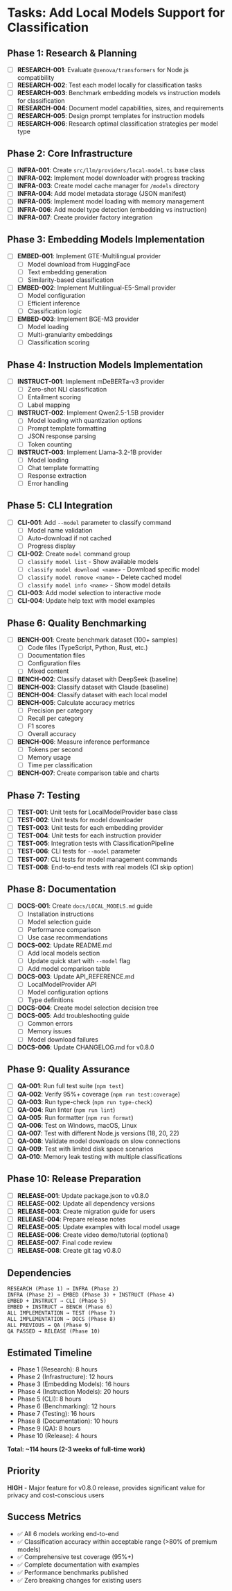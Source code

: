 # Tasks: Add Local Models Support for Classification

## Phase 1: Research & Planning
- [ ] **RESEARCH-001**: Evaluate `@xenova/transformers` for Node.js compatibility
- [ ] **RESEARCH-002**: Test each model locally for classification tasks
- [ ] **RESEARCH-003**: Benchmark embedding models vs instruction models for classification
- [ ] **RESEARCH-004**: Document model capabilities, sizes, and requirements
- [ ] **RESEARCH-005**: Design prompt templates for instruction models
- [ ] **RESEARCH-006**: Research optimal classification strategies per model type

## Phase 2: Core Infrastructure
- [ ] **INFRA-001**: Create `src/llm/providers/local-model.ts` base class
- [ ] **INFRA-002**: Implement model downloader with progress tracking
- [ ] **INFRA-003**: Create model cache manager for `/models` directory
- [ ] **INFRA-004**: Add model metadata storage (JSON manifest)
- [ ] **INFRA-005**: Implement model loading with memory management
- [ ] **INFRA-006**: Add model type detection (embedding vs instruction)
- [ ] **INFRA-007**: Create provider factory integration

## Phase 3: Embedding Models Implementation
- [ ] **EMBED-001**: Implement GTE-Multilingual provider
  - [ ] Model download from HuggingFace
  - [ ] Text embedding generation
  - [ ] Similarity-based classification
- [ ] **EMBED-002**: Implement Multilingual-E5-Small provider
  - [ ] Model configuration
  - [ ] Efficient inference
  - [ ] Classification logic
- [ ] **EMBED-003**: Implement BGE-M3 provider
  - [ ] Model loading
  - [ ] Multi-granularity embeddings
  - [ ] Classification scoring

## Phase 4: Instruction Models Implementation
- [ ] **INSTRUCT-001**: Implement mDeBERTa-v3 provider
  - [ ] Zero-shot NLI classification
  - [ ] Entailment scoring
  - [ ] Label mapping
- [ ] **INSTRUCT-002**: Implement Qwen2.5-1.5B provider
  - [ ] Model loading with quantization options
  - [ ] Prompt template formatting
  - [ ] JSON response parsing
  - [ ] Token counting
- [ ] **INSTRUCT-003**: Implement Llama-3.2-1B provider
  - [ ] Model loading
  - [ ] Chat template formatting
  - [ ] Response extraction
  - [ ] Error handling

## Phase 5: CLI Integration
- [ ] **CLI-001**: Add `--model` parameter to classify command
  - [ ] Model name validation
  - [ ] Auto-download if not cached
  - [ ] Progress display
- [ ] **CLI-002**: Create `model` command group
  - [ ] `classify model list` - Show available models
  - [ ] `classify model download <name>` - Download specific model
  - [ ] `classify model remove <name>` - Delete cached model
  - [ ] `classify model info <name>` - Show model details
- [ ] **CLI-003**: Add model selection to interactive mode
- [ ] **CLI-004**: Update help text with model examples

## Phase 6: Quality Benchmarking
- [ ] **BENCH-001**: Create benchmark dataset (100+ samples)
  - [ ] Code files (TypeScript, Python, Rust, etc.)
  - [ ] Documentation files
  - [ ] Configuration files
  - [ ] Mixed content
- [ ] **BENCH-002**: Classify dataset with DeepSeek (baseline)
- [ ] **BENCH-003**: Classify dataset with Claude (baseline)
- [ ] **BENCH-004**: Classify dataset with each local model
- [ ] **BENCH-005**: Calculate accuracy metrics
  - [ ] Precision per category
  - [ ] Recall per category
  - [ ] F1 scores
  - [ ] Overall accuracy
- [ ] **BENCH-006**: Measure inference performance
  - [ ] Tokens per second
  - [ ] Memory usage
  - [ ] Time per classification
- [ ] **BENCH-007**: Create comparison table and charts

## Phase 7: Testing
- [ ] **TEST-001**: Unit tests for LocalModelProvider base class
- [ ] **TEST-002**: Unit tests for model downloader
- [ ] **TEST-003**: Unit tests for each embedding provider
- [ ] **TEST-004**: Unit tests for each instruction provider
- [ ] **TEST-005**: Integration tests with ClassificationPipeline
- [ ] **TEST-006**: CLI tests for `--model` parameter
- [ ] **TEST-007**: CLI tests for model management commands
- [ ] **TEST-008**: End-to-end tests with real models (CI skip option)

## Phase 8: Documentation
- [ ] **DOCS-001**: Create `docs/LOCAL_MODELS.md` guide
  - [ ] Installation instructions
  - [ ] Model selection guide
  - [ ] Performance comparison
  - [ ] Use case recommendations
- [ ] **DOCS-002**: Update README.md
  - [ ] Add local models section
  - [ ] Update quick start with `--model` flag
  - [ ] Add model comparison table
- [ ] **DOCS-003**: Update API_REFERENCE.md
  - [ ] LocalModelProvider API
  - [ ] Model configuration options
  - [ ] Type definitions
- [ ] **DOCS-004**: Create model selection decision tree
- [ ] **DOCS-005**: Add troubleshooting guide
  - [ ] Common errors
  - [ ] Memory issues
  - [ ] Model download failures
- [ ] **DOCS-006**: Update CHANGELOG.md for v0.8.0

## Phase 9: Quality Assurance
- [ ] **QA-001**: Run full test suite (`npm test`)
- [ ] **QA-002**: Verify 95%+ coverage (`npm run test:coverage`)
- [ ] **QA-003**: Run type-check (`npm run type-check`)
- [ ] **QA-004**: Run linter (`npm run lint`)
- [ ] **QA-005**: Run formatter (`npm run format`)
- [ ] **QA-006**: Test on Windows, macOS, Linux
- [ ] **QA-007**: Test with different Node.js versions (18, 20, 22)
- [ ] **QA-008**: Validate model downloads on slow connections
- [ ] **QA-009**: Test with limited disk space scenarios
- [ ] **QA-010**: Memory leak testing with multiple classifications

## Phase 10: Release Preparation
- [ ] **RELEASE-001**: Update package.json to v0.8.0
- [ ] **RELEASE-002**: Update all dependency versions
- [ ] **RELEASE-003**: Create migration guide for users
- [ ] **RELEASE-004**: Prepare release notes
- [ ] **RELEASE-005**: Update examples with local model usage
- [ ] **RELEASE-006**: Create video demo/tutorial (optional)
- [ ] **RELEASE-007**: Final code review
- [ ] **RELEASE-008**: Create git tag v0.8.0

## Dependencies

```
RESEARCH (Phase 1) → INFRA (Phase 2)
INFRA (Phase 2) → EMBED (Phase 3) + INSTRUCT (Phase 4)
EMBED + INSTRUCT → CLI (Phase 5)
EMBED + INSTRUCT → BENCH (Phase 6)
ALL IMPLEMENTATION → TEST (Phase 7)
ALL IMPLEMENTATION → DOCS (Phase 8)
ALL PREVIOUS → QA (Phase 9)
QA PASSED → RELEASE (Phase 10)
```

## Estimated Timeline

- Phase 1 (Research): 8 hours
- Phase 2 (Infrastructure): 12 hours
- Phase 3 (Embedding Models): 16 hours
- Phase 4 (Instruction Models): 20 hours
- Phase 5 (CLI): 8 hours
- Phase 6 (Benchmarking): 12 hours
- Phase 7 (Testing): 16 hours
- Phase 8 (Documentation): 10 hours
- Phase 9 (QA): 8 hours
- Phase 10 (Release): 4 hours

**Total: ~114 hours (2-3 weeks of full-time work)**

## Priority

**HIGH** - Major feature for v0.8.0 release, provides significant value for privacy and cost-conscious users

## Success Metrics

- ✅ All 6 models working end-to-end
- ✅ Classification accuracy within acceptable range (>80% of premium models)
- ✅ Comprehensive test coverage (95%+)
- ✅ Complete documentation with examples
- ✅ Performance benchmarks published
- ✅ Zero breaking changes for existing users

